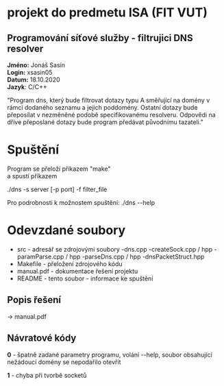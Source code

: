 # projekt do predmetu ISA (FIT VUT)
## Programování síťové služby - filtrujici DNS resolver
**Jméno:** Jonáš Sasín  
**Login:** xsasin05  
**Datum:** 18.10.2020  
**Jazyk**: C/C++  

"Program dns, který bude filtrovat dotazy typu A směřující na domény v rámci dodaného seznamu a jejich poddomény. Ostatní dotazy bude přeposílat v nezměněné podobě specifikovanému resolveru. Odpovědi na dříve přeposlané dotazy bude program předávat původnímu tazateli."

# Spuštění
Program se přeloží příkazem "make"  
a spustí příkazem  
  
./dns -s server [-p port] -f filter_file
  
Pro podrobnosti k možnostem spuštění: ./dns --help

# Odevzdané soubory
 - src - adresář se zdrojovými soubory
    -dns.cpp
    -createSock.cpp / hpp
    -paramParse.cpp / hpp
    -parseDns.cpp / hpp
    -dnsPacketStruct.hpp
 - Makefile - přeložení zdrojového kódu
 - manual.pdf - dokumentace řešení projektu
 - README - tento soubor - informace ke spuštění  

## Popis řešení
-> manual.pdf

## Návratové kódy
**0** - špatně zadané parametry programu, volání --help, soubor obsahující nežádoucí domény se nepodařilo otevřít

**1** - chyba při tvorbě socketů
